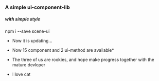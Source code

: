 ### A simple ui-component-lib
##### with simple style

npm i --save scene-ui

- Now it is updating...
- Now 15 component and 2 ui-method are available*
- The three of us are rookies, and hope make progress together with the mature devloper

- I love cat
